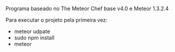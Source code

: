 Programa baseado no The Meteor Chef base v4.0 e Meteor 1.3.2.4

Para executar o projeto pela primeira vez:

- meteor udpate
- sudo npm install
- meteor
